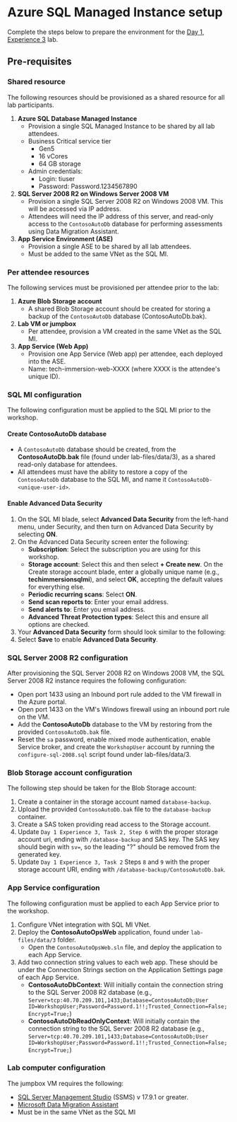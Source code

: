 # Azure SQL Managed Instance setup

Complete the steps below to prepare the environment for the [Day 1, Experience 3](../../../day1-exp3/) lab.

## Pre-requisites

### Shared resource

The following resources should be provisioned as a shared resource for all lab participants.

1. **Azure SQL Database Managed Instance**
   - Provision a single SQL Managed Instance to be shared by all lab attendees.
   - Business Critical service tier
     - Gen5
     - 16 vCores
     - 64 GB storage
   - Admin credentials:
     - Login: tiuser
     - Password: Password.1234567890
2. **SQL Server 2008 R2 on Windows Server 2008 VM**
   - Provision a single SQL Server 2008 R2 on Windows 2008 VM. This will be accessed via IP address.
   - Attendees will need the IP address of this server, and read-only access to the `ContosoAutoDb` database for performing assessments using Data Migration Assistant.
3. **App Service Environment (ASE)**
   - Provision a single ASE to be shared by all lab attendees.
   - Must be added to the same VNet as the SQL MI.

### Per attendee resources

The following services must be provisioned per attendee prior to the lab:

1. **Azure Blob Storage account**
   - A shared Blob Storage account should be created for storing a backup of the `ContosoAutoDb` database (ContosoAutoDb.bak).
2. **Lab VM or jumpbox**
   - Per attendee, provision a VM created in the same VNet as the SQL MI.
3. **App Service (Web App)**
   - Provision one App Service (Web app) per attendee, each deployed into the ASE.
   - Name: tech-immersion-web-XXXX (where XXXX is the attendee's unique ID).

### SQL MI configuration

The following configuration must be applied to the SQL MI prior to the workshop.

#### Create ContosoAutoDb database

- A `ContosoAutoDb` database should be created, from the **ContosoAutoDb.bak** file (found under lab-files/data/3), as a shared read-only database for attendees.
- All attendees must have the ability to restore a copy of the `ContosoAutoDb` database to the SQL MI, and name it `ContosoAutoDb-<unique-user-id>`.

#### Enable Advanced Data Security

1. On the SQL MI blade, select **Advanced Data Security** from the left-hand menu, under Security, and then turn on Advanced Data Security by selecting **ON**.
2. On the Advanced Data Security screen enter the following:
   - **Subscription**: Select the subscription you are using for this workshop.
   - **Storage account**: Select this and then select **+ Create new**. On the Create storage account blade, enter a globally unique name (e.g., **techimmersionsqlmi**), and select **OK**, accepting the default values for everything else.
   - **Periodic recurring scans**: Select **ON**.
   - **Send scan reports to**: Enter your email address.
   - **Send alerts to**: Enter you email address.
   - **Advanced Threat Protection types**: Select this and ensure all options are checked.
3. Your **Advanced Data Security** form should look similar to the following:
4. Select **Save** to enable **Advanced Data Security**.

### SQL Server 2008 R2 configuration

After provisioning the SQL Server 2008 R2 on Windows 2008 VM, the SQL Server 2008 R2 instance requires the following configuration:

- Open port 1433 using an Inbound port rule added to the VM firewall in the Azure portal.
- Open port 1433 on the VM's Windows firewall using an inbound port rule on the VM.
- Add the **ContosoAutoDb** database to the VM by restoring from the provided `ContosoAutoDb.bak` file.
- Reset the `sa` password, enable mixed mode authentication, enable Service broker, and create the `WorkshopUser` account by running the `configure-sql-2008.sql` script found under lab-files/data/3.

### Blob Storage account configuration

The following step should be taken for the Blob Storage account:

1. Create a container in the storage account named `database-backup`.
2. Upload the provided `ContosoAutoDb.bak` file to the `database-backup` container.
3. Create a SAS token providing read access to the Storage account.
4. Update `Day 1 Experience 3, Task 2, Step 6` with the proper storage account uri, ending with `/database-backup` and SAS key. The SAS key should begin with `sv=`, so the leading "?" should be removed from the generated key.
5. Update `Day 1 Experience 3, Task 2` Steps `8` and `9` with the proper storage account URI, ending with `/database-backup/ContosoAutoDb.bak`.

### App Service configuration

The following configuration must be applied to each App Service prior to the workshop.

1. Configure VNet integration with SQL MI VNet.
2. Deploy the **ContosoAutoOpsWeb** application, found under `lab-files/data/3` folder.
   - Open the `ContosoAutoOpsWeb.sln` file, and deploy the application to each App Service.
3. Add two connection string values to each web app. These should be under the Connection Strings section on the Application Settings page of each App Service.
   - **ContosoAutoDbContext**: Will initially contain the connection string to the SQL Server 2008 R2 database (e.g., `Server=tcp:40.70.209.101,1433;Database=ContosoAutoDb;User ID=WorkshopUser;Password=Password.1!!;Trusted_Connection=False;Encrypt=True;`)
   - **ContosoAutoDbReadOnlyContext**: Will initially contain the connection string to the SQL Server 2008 R2 database (e.g., `Server=tcp:40.70.209.101,1433;Database=ContosoAutoDb;User ID=WorkshopUser;Password=Password.1!!;Trusted_Connection=False;Encrypt=True;`)

### Lab computer configuration

The jumpbox VM requires the following:

- [SQL Server Management Studio](https://go.microsoft.com/fwlink/?linkid=2043154) (SSMS) v 17.9.1 or greater.
- [Microsoft Data Migration Assistant](https://www.microsoft.com/download/details.aspx?id=53595)
- Must be in the same VNet as the SQL MI
